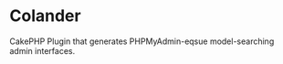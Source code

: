 Colander
========

CakePHP Plugin that generates PHPMyAdmin-eqsue model-searching admin interfaces.
